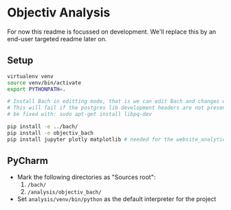 # Objectiv Analysis
For now this readme is focussed on development. We'll replace this by an end-user targeted readme later on.

## Setup
```bash
virtualenv venv
source venv/bin/activate
export PYTHONPATH=.

# Install Bach in editting mode, that is we can edit Bach and changes will propagate.
# This will fail if the postgres lib development headers are not present if so, then on Ubuntu that can
# be fixed with: sudo apt-get install libpq-dev

pip install -e ../bach/
pip install -e objectiv_bach
pip install jupyter plotly matplotlib # needed for the website_analytics.ipynb notebook
```


## PyCharm
* Mark the following directories as "Sources root":
   1. `/bach/`
   2. `/analysis/objectiv_bach/`
* Set `analysis/venv/bin/python` as the default interpreter for the project
